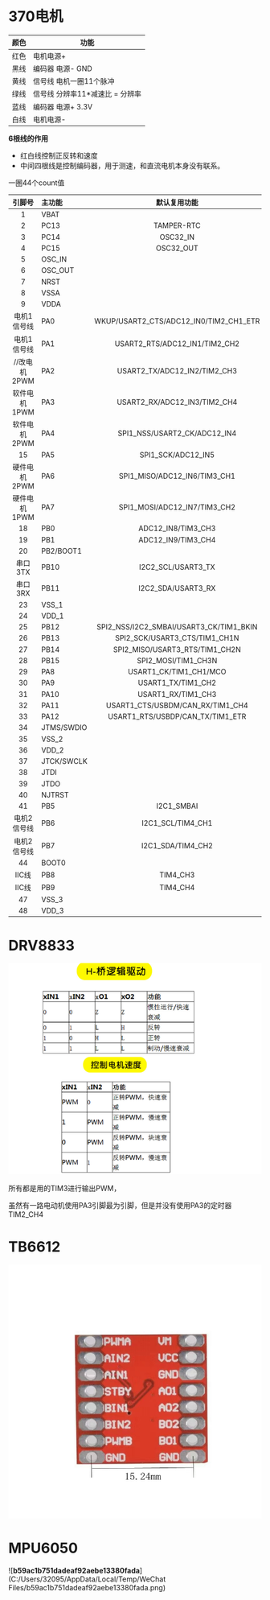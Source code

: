 

# 370电机

| 颜色 | 功能                            |
| ---- | ------------------------------- |
| 红色 | 电机电源+                       |
| 黑线 | 编码器 电源- GND                |
| 黄线 | 信号线 电机一圈11个脉冲         |
| 绿线 | 信号线 分辨率11*减速比 = 分辨率 |
| 蓝线 | 编码器 电源+ 3.3V               |
| 白线 | 电机电源-                       |

**6根线的作用**

* 红白线控制正反转和速度
* 中间四根线是控制编码器，用于测速，和直流电机本身没有联系。





一圈44个count值



|    引脚号    | 主功能     |              默认复用功能               |           重定义功能           |
| :----------: | :--------- | :-------------------------------------: | :----------------------------: |
|      1       | VBAT       |                                         |                                |
|      2       | PC13       |               TAMPER-RTC                |                                |
|      3       | PC14       |                OSC32_IN                 |                                |
|      4       | PC15       |                OSC32_OUT                |                                |
|      5       | OSC_IN     |                                         |                                |
|      6       | OSC_OUT    |                                         |                                |
|      7       | NRST       |                                         |                                |
|      8       | VSSA       |                                         |                                |
|      9       | VDDA       |                                         |                                |
| 电机1信号线  | PA0        | WKUP/USART2_CTS/ADC12_IN0/TIM2_CH1_ETR  |                                |
| 电机1信号线  | PA1        |      USART2_RTS/ADC12_IN1/TIM2_CH2      |                                |
| //改电机2PWM | PA2        |      USART2_TX/ADC12_IN2/TIM2_CH3       |                                |
| 软件电机1PWM | PA3        |      USART2_RX/ADC12_IN3/TIM2_CH4       |                                |
| 软件电机2PWM | PA4        |      SPI1_NSS/USART2_CK/ADC12_IN4       |                                |
|      15      | PA5        |           SPI1_SCK/ADC12_IN5            |                                |
| 硬件电机2PWM | PA6        |      SPI1_MISO/ADC12_IN6/TIM3_CH1       |           TIM1_BKIN            |
| 硬件电机1PWM | PA7        |      SPI1_MOSI/ADC12_IN7/TIM3_CH2       |           TIM1_CH1N            |
|      18      | PB0        |           ADC12_IN8/TIM3_CH3            |           TIM1_CH2N            |
|      19      | PB1        |           ADC12_IN9/TIM3_CH4            |           TIM1_CH3N            |
|      20      | PB2/BOOT1  |                                         |                                |
|   串口3TX    | PB10       |           I2C2_SCL/USART3_TX            |            TIM2_CH3            |
|   串口3RX    | PB11       |           I2C2_SDA/USART3_RX            |            TIM2_CH4            |
|      23      | VSS_1      |                                         |                                |
|      24      | VDD_1      |                                         |                                |
|      25      | PB12       | SPI2_NSS/I2C2_SMBAI/USART3_CK/TIM1_BKIN |                                |
|      26      | PB13       |      SPI2_SCK/USART3_CTS/TIM1_CH1N      |                                |
|      27      | PB14       |     SPI2_MISO/USART3_RTS/TIM1_CH2N      |                                |
|      28      | PB15       |           SPI2_MOSI/TIM1_CH3N           |                                |
|      29      | PA8        |         USART1_CK/TIM1_CH1/MCO          |                                |
|      30      | PA9        |           USART1_TX/TIM1_CH2            |                                |
|      31      | PA10       |           USART1_RX/TIM1_CH3            |                                |
|      32      | PA11       |    USART1_CTS/USBDM/CAN_RX/TIM1_CH4     |                                |
|      33      | PA12       |    USART1_RTS/USBDP/CAN_TX/TIM1_ETR     |                                |
|      34      | JTMS/SWDIO |                                         |              PA13              |
|      35      | VSS_2      |                                         |                                |
|      36      | VDD_2      |                                         |                                |
|      37      | JTCK/SWCLK |                                         |              PA14              |
|      38      | JTDI       |                                         |   TIM2_CH1_ETR/PA15/SPI1_NSS   |
|      39      | JTDO       |                                         | PB3/TRACESWO/TIM2_CH2/SPI1_SCK |
|      40      | NJTRST     |                                         |     PB4/TIM3_CH1/SPI1_MISO     |
|      41      | PB5        |               I2C1_SMBAI                |       TIM3_CH2/SPI1_MOSI       |
| 电机2信号线  | PB6        |            I2C1_SCL/TIM4_CH1            |           USART1_TX            |
| 电机2信号线  | PB7        |            I2C1_SDA/TIM4_CH2            |           USART1_RX            |
|      44      | BOOT0      |                                         |                                |
|    IIC线     | PB8        |                TIM4_CH3                 |        I2C1_SCL/CAN_RX         |
|    IIC线     | PB9        |                TIM4_CH4                 |        I2C1_SDA/CAN_TX         |
|      47      | VSS_3      |                                         |                                |
|      48      | VDD_3      |                                         |                                |







# DRV8833

![1689910502706](平衡车.assets/1689910502706.png)





所有都是用的TIM3进行输出PWM，

虽然有一路电动机使用PA3引脚最为引脚，但是并没有使用PA3的定时器TIM2_CH4









# 	TB6612

![9ee326a84c44a99a01ecdb09fdb7975](平衡车.assets/9ee326a84c44a99a01ecdb09fdb7975.jpg)







# MPU6050

![**b59ac1b751dadeaf92aebe13380fada**](C:/Users/32095/AppData/Local/Temp/WeChat Files/b59ac1b751dadeaf92aebe13380fada.png)

